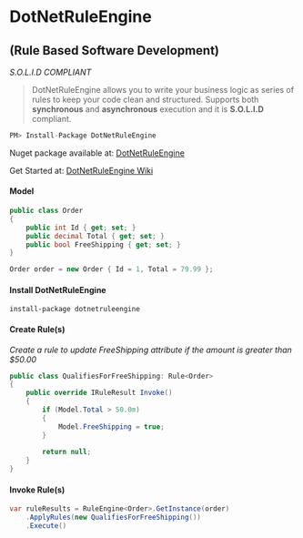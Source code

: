 # DotNetRuleEngine #
## (Rule Based Software Development) ##
*S.O.L.I.D COMPLIANT*
<br />
> DotNetRuleEngine allows you to write your business logic as series of rules to keep your code clean and structured. Supports both **synchronous** and **asynchronous** execution and it is **S.O.L.I.D** compliant.


```csharp
PM> Install-Package DotNetRuleEngine
```
Nuget package available at: [DotNetRuleEngine](https://www.nuget.org/packages/DotNetRuleEngine/2.0.0 "DotNetRuleEngine")


Get Started at: [DotNetRuleEngine Wiki](https://github.com/ayayalar/DotNetRuleEngine/wiki)


#### Model

```csharp
public class Order
{
    public int Id { get; set; }
    public decimal Total { get; set; }
    public bool FreeShipping { get; set; }
}

Order order = new Order { Id = 1, Total = 79.99 };
```

#### Install DotNetRuleEngine
```install-package dotnetruleengine```


#### Create Rule(s)

*Create a rule to update FreeShipping attribute if the amount is greater than $50.00*

```csharp
public class QualifiesForFreeShipping: Rule<Order>
{   
    public override IRuleResult Invoke()
    {
        if (Model.Total > 50.0m)
        {
            Model.FreeShipping = true;
        }
        
        return null;
    }
}
```

#### Invoke Rule(s)

```csharp    
var ruleResults = RuleEngine<Order>.GetInstance(order)
    .ApplyRules(new QualifiesForFreeShipping())
    .Execute()
```
